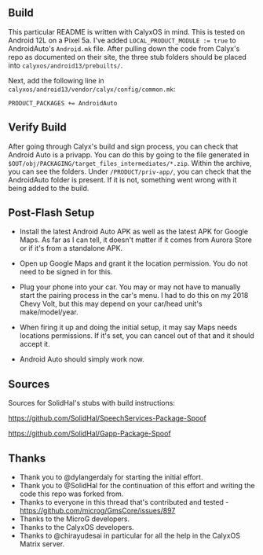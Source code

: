 ## Build

This particular README is written with CalyxOS in mind. This is tested on Android 12L on a Pixel 5a. I've added `LOCAL_PRODUCT_MODULE := true` to AndroidAuto's `Android.mk` file. After pulling down the code from Calyx's repo as documented on their site, the three stub folders should be placed into `calyxos/android13/prebuilts/`. 

Next, add the following line in `calyxos/android13/vendor/calyx/config/common.mk`:
```
PRODUCT_PACKAGES += AndroidAuto
```

## Verify Build

After going through Calyx's build and sign process, you can check that Android Auto is a privapp. You can do this by going to the file generated in `$OUT/obj/PACKAGING/target_files_intermediates/*.zip`. Within the archive, you can see the folders. Under `/PRODUCT/priv-app/`, you can check that the AndroidAuto folder is present. If it is not, something went wrong with it being added to the build. 

## Post-Flash Setup

- Install the latest Android Auto APK as well as the latest APK for Google Maps. As far as I can tell, it doesn't matter if it comes from Aurora Store or if it's from a standalone APK. 

- Open up Google Maps and grant it the location permission. You do not need to be signed in for this.

- Plug your phone into your car. You may or may not have to manually start the pairing process in the car's menu. I had to do this on my 2018 Chevy Volt, but this may depend on your car/head unit's make/model/year.

- When firing it up and doing the initial setup, it may say Maps needs locations permissions. If it's set, you can cancel out of that and it should accept it.

- Android Auto should simply work now.

## Sources

Sources for SolidHal's stubs with build instructions: 

https://github.com/SolidHal/SpeechServices-Package-Spoof

https://github.com/SolidHal/Gapp-Package-Spoof

## Thanks
- Thank you to @dylangerdaly for starting the initial effort.
- Thank you to @SolidHal for the continuation of this effort and writing the code this repo was forked from.
- Thanks to everyone in this thread that's contributed and tested - https://github.com/microg/GmsCore/issues/897
- Thanks to the MicroG developers.
- Thanks to the CalyxOS developers.
- Thanks to @chirayudesai in particular for all the help in the CalyxOS Matrix server.
